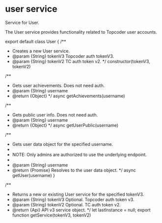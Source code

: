 # user service
Service for User.

The User service provides functionality related to Topcoder user accounts.


export default class User {
  /**
   * Creates a new User service.
   * @param {String} tokenV3 Topcoder auth tokenV3.
   * @param {String} tokenV2 TC auth token v2.
   */
  constructor(tokenV3, tokenV2)

  /**
   * Gets user achievements. Does not need auth.
   * @param {String} username
   * @return {Object}
   */
  async getAchievements(username)

  /**
   * Gets public user info. Does not need auth.
   * @param {String} username
   * @return {Object}
   */
  async getUserPublic(username)

  /**
   * Gets user data object for the specified username.
   *
   * NOTE: Only admins are authorized to use the underlying endpoint.
   *
   * @param {String} username
   * @return {Promise} Resolves to the user data object.
   */
  async getUser(username)
}

/**
 * Returns a new or existing User service for the specified tokenV3.
 * @param {String} tokenV3 Optional. Topcoder auth token v3.
 * @param {String} tokenV2 Optional. TC auth token v2.
 * @return {Api} API v3 service object.
 */
let lastInstance = null;
export function getService(tokenV3, tokenV2)

